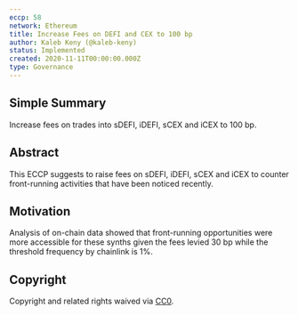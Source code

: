 ```yaml
---
eccp: 58
network: Ethereum
title: Increase Fees on DEFI and CEX to 100 bp
author: Kaleb Keny (@kaleb-keny)
status: Implemented
created: 2020-11-11T00:00:00.000Z
type: Governance
---
```


## Simple Summary

Increase fees on trades into sDEFI, iDEFI, sCEX and iCEX to 100 bp.

## Abstract

<!--A short (~200 word) description of the variable change proposed.-->

This ECCP suggests to raise fees on sDEFI, iDEFI, sCEX and iCEX to counter front-running activities that have been noticed recently.

## Motivation

Analysis of on-chain data showed that front-running opportunities were more accessible for these synths given the fees levied 30 bp while the threshold frequency by chainlink is 1%.

## Copyright

Copyright and related rights waived via [CC0](https://creativecommons.org/publicdomain/zero/1.0/).
